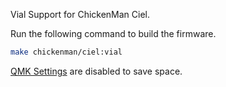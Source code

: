 Vial Support for ChickenMan Ciel.

Run the following command to build the firmware.
```sh
make chickenman/ciel:vial
```

[QMK Settings](https://get.vial.today/changelog/release-0.4.html#qmk-settings) are disabled to save space.
